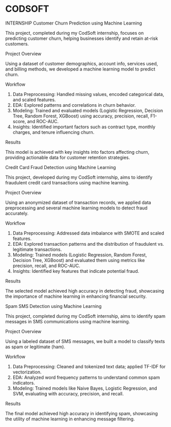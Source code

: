 # CODSOFT
INTERNSHIP
Customer Churn Prediction using Machine Learning

This project, completed during my CodSoft internship, focuses on predicting customer churn, helping businesses identify and retain at-risk customers.

Project Overview

Using a dataset of customer demographics, account info, services used, and billing methods, we developed a machine learning model to predict churn.

Workflow

1. Data Preprocessing: Handled missing values, encoded categorical data, and scaled features.
2. EDA: Explored patterns and correlations in churn behavior.
3. Modeling: Trained and evaluated models (Logistic Regression, Decision Tree, Random Forest, XGBoost) using accuracy, precision, recall, F1-score, and ROC-AUC.
4. Insights: Identified important factors such as contract type, monthly charges, and tenure influencing churn.

Results

This model is achieved with key insights into factors affecting churn, providing actionable data for customer retention strategies.


Credit Card Fraud Detection using Machine Learning

This project, developed during my CodSoft internship, aims to identify fraudulent credit card transactions using machine learning.

Project Overview

Using an anonymized dataset of transaction records, we applied data preprocessing and several machine learning models to detect fraud accurately.

Workflow

1. Data Preprocessing: Addressed data imbalance with SMOTE and scaled features.
2. EDA: Explored transaction patterns and the distribution of fraudulent vs. legitimate transactions.
3. Modeling: Trained models (Logistic Regression, Random Forest, Decision Tree, XGBoost) and evaluated them using metrics like precision, recall, and ROC-AUC.
4. Insights: Identified key features that indicate potential fraud.

Results

The selected model achieved high accuracy in detecting fraud, showcasing the importance of machine learning in enhancing financial security.


Spam SMS Detection using Machine Learning

This project, completed during my CodSoft internship, aims to identify spam messages in SMS communications using machine learning.

Project Overview

Using a labeled dataset of SMS messages, we built a model to classify texts as spam or legitimate (ham).

Workflow

1. Data Preprocessing: Cleaned and tokenized text data; applied TF-IDF for vectorization.
2. EDA: Analyzed word frequency patterns to understand common spam indicators.
3. Modeling: Trained models like Naive Bayes, Logistic Regression, and SVM, evaluating with accuracy, precision, and recall.


Results

The final model achieved high accuracy in identifying spam, showcasing the utility of machine learning in enhancing message filtering.

